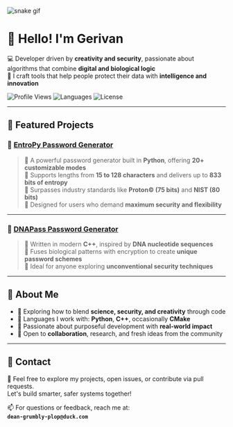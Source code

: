 <!-- GitHub Profile README for Gerivan -->

![snake gif](https://github.com/gerivanc/gerivanc/blob/output/github-contribution-grid-snake.gif)

# 👋 Hello! I'm Gerivan

💻 Developer driven by **creativity and security**, passionate about algorithms that combine **digital and biological logic**  
🎯 I craft tools that help people protect their data with **intelligence and innovation**

![Profile Views](https://komarev.com/ghpvc/?username=gerivanc&style=flat-square)
![Languages](https://img.shields.io/badge/Languages-Python%20%7C%20C%2B%2B%20%7C%20JavaScript-blue?style=flat-square)
![License](https://img.shields.io/badge/License-MIT-green?style=flat-square)

---

## 🧪 Featured Projects

### 🔐 [EntroPy Password Generator](https://github.com/gerivanc/EntroPy-Password-Generator)

> 🔸 A powerful password generator built in **Python**, offering **20+ customizable modes**  
> 🔸 Supports lengths from **15 to 128 characters** and delivers up to **833 bits of entropy**  
> 🔸 Surpasses industry standards like **Proton© (75 bits)** and **NIST (80 bits)**  
> 🔸 Designed for users who demand **maximum security and flexibility**

---

### 🧬 [DNAPass Password Generator](https://github.com/gerivanc/DNAPass-Password-Generator)

> 🧬 Written in modern **C++**, inspired by **DNA nucleotide sequences**  
> 🧬 Fuses biological patterns with encryption to create **unique password schemes**  
> 🧬 Ideal for anyone exploring **unconventional security techniques**

---

## 📌 About Me

- 🧠 Exploring how to blend **science, security, and creativity** through code  
- 💬 Languages I work with: **Python**, **C++**, occasionally **CMake**  
- 🚀 Passionate about purposeful development with **real-world impact**  
- 🤝 Open to **collaboration**, research, and fresh ideas from the community

---

## 📧 Contact

💌 Feel free to explore my projects, open issues, or contribute via pull requests.  
Let's build smarter, safer systems together!

📫 For questions or feedback, reach me at:  
**`dean-grumbly-plop@duck.com`**
